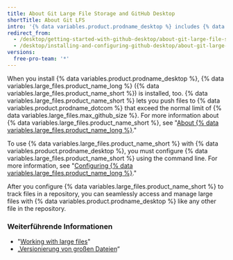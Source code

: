 ```yaml
---
title: About Git Large File Storage and GitHub Desktop
shortTitle: About Git LFS
intro: '{% data variables.product.prodname_desktop %} includes {% data variables.large_files.product_name_long %} for managing large files.'
redirect_from:
  - /desktop/getting-started-with-github-desktop/about-git-large-file-storage-and-github-desktop
  - /desktop/installing-and-configuring-github-desktop/about-git-large-file-storage-and-github-desktop
versions:
  free-pro-team: '*'
---
```


When you install {% data variables.product.prodname_desktop %}, {% data variables.large_files.product_name_long %} ({% data variables.large_files.product_name_short %}) is installed, too. {% data variables.large_files.product_name_short %} lets you push files to {% data variables.product.prodname_dotcom %} that exceed the normal limit of {% data variables.large_files.max_github_size %}. For more information about {% data variables.large_files.product_name_short %}, see "[About {% data variables.large_files.product_name_long %}](/github/managing-large-files/about-git-large-file-storage)."

To use {% data variables.large_files.product_name_short %} with {% data variables.product.prodname_desktop %}, you must configure {% data variables.large_files.product_name_short %} using the command line. For more information, see "[Configuring {% data variables.large_files.product_name_long %}](/github/managing-large-files/configuring-git-large-file-storage)."

After you configure {% data variables.large_files.product_name_short %} to track files in a repository, you can seamlessly access and manage large files with {% data variables.product.prodname_desktop %} like any other file in the repository.

### Weiterführende Informationen
- "[Working with large files](/github/managing-large-files/working-with-large-files)"
- „[Versionierung von großen Dateien](/github/managing-large-files/versioning-large-files)“
